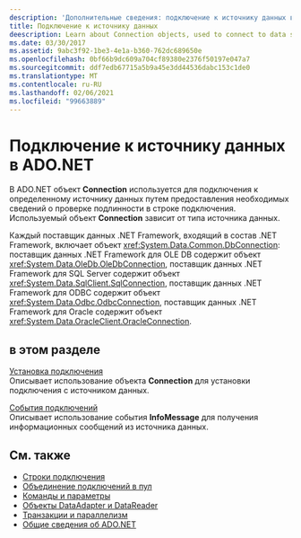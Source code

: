 ```yaml
---
description: 'Дополнительные сведения: подключение к источнику данных в ADO.NET'
title: Подключение к источнику данных
deescription: Learn about Connection objects, used to connect to data sources in ADO.NET. The Connection object you choose depends on the type of data source.
ms.date: 03/30/2017
ms.assetid: 9abc3f92-1be3-4e1a-b360-762dc689650e
ms.openlocfilehash: 0bf66b9dc609a704cf89380e2376f50197e047a7
ms.sourcegitcommit: ddf7edb67715a5b9a45e3dd44536dabc153c1de0
ms.translationtype: MT
ms.contentlocale: ru-RU
ms.lasthandoff: 02/06/2021
ms.locfileid: "99663889"
---
```

# <a name="connecting-to-a-data-source-in-adonet"></a>Подключение к источнику данных в ADO.NET

В ADO.NET объект **Connection** используется для подключения к определенному источнику данных путем предоставления необходимых сведений о проверке подлинности в строке подключения. Используемый объект **Connection** зависит от типа источника данных.  
  
 Каждый поставщик данных .NET Framework, входящий в состав .NET Framework, включает объект <xref:System.Data.Common.DbConnection>: поставщик данных .NET Framework для OLE DB содержит объект <xref:System.Data.OleDb.OleDbConnection>, поставщик данных .NET Framework для SQL Server содержит объект <xref:System.Data.SqlClient.SqlConnection>, поставщик данных .NET Framework для ODBC содержит объект <xref:System.Data.Odbc.OdbcConnection>, поставщик данных .NET Framework для Oracle содержит объект <xref:System.Data.OracleClient.OracleConnection>.  
  
## <a name="in-this-section"></a>в этом разделе  

 [Установка подключения](establishing-the-connection.md)\
 Описывает использование объекта **Connection** для установки подключения с источником данных.  
  
 [События подключений](connection-events.md)\
 Описывает использование события **InfoMessage** для получения информационных сообщений из источника данных.  
  
## <a name="see-also"></a>См. также

- [Строки подключения](connection-strings.md)
- [Объединение подключений в пул](connection-pooling.md)
- [Команды и параметры](commands-and-parameters.md)
- [Объекты DataAdapter и DataReader](dataadapters-and-datareaders.md)
- [Транзакции и параллелизм](transactions-and-concurrency.md)
- [Общие сведения об ADO.NET](ado-net-overview.md)
